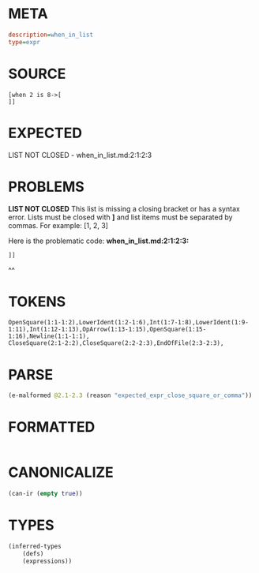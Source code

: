 # META
~~~ini
description=when_in_list
type=expr
~~~
# SOURCE
~~~roc
[when 2 is 8->[
]]
~~~
# EXPECTED
LIST NOT CLOSED - when_in_list.md:2:1:2:3
# PROBLEMS
**LIST NOT CLOSED**
This list is missing a closing bracket or has a syntax error.
Lists must be closed with **]** and list items must be separated by commas.
For example:     [1, 2, 3]

Here is the problematic code:
**when_in_list.md:2:1:2:3:**
```roc
]]
```
^^


# TOKENS
~~~zig
OpenSquare(1:1-1:2),LowerIdent(1:2-1:6),Int(1:7-1:8),LowerIdent(1:9-1:11),Int(1:12-1:13),OpArrow(1:13-1:15),OpenSquare(1:15-1:16),Newline(1:1-1:1),
CloseSquare(2:1-2:2),CloseSquare(2:2-2:3),EndOfFile(2:3-2:3),
~~~
# PARSE
~~~clojure
(e-malformed @2.1-2.3 (reason "expected_expr_close_square_or_comma"))
~~~
# FORMATTED
~~~roc

~~~
# CANONICALIZE
~~~clojure
(can-ir (empty true))
~~~
# TYPES
~~~clojure
(inferred-types
	(defs)
	(expressions))
~~~
